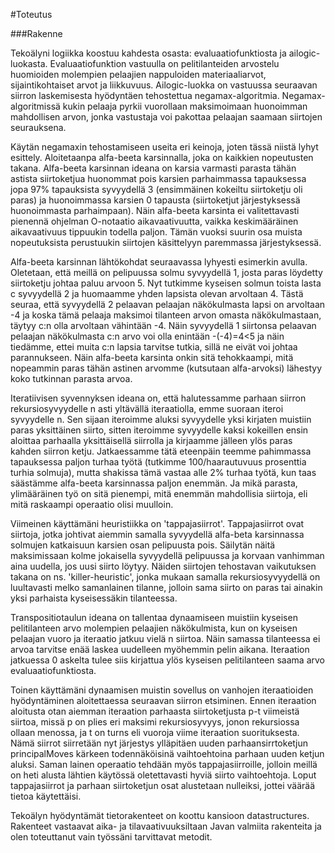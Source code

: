 #Toteutus

###Rakenne

Tekoälyni logiikka koostuu kahdesta osasta: evaluaatiofunktiosta ja ailogic-luokasta. Evaluaatiofunktion vastuulla on pelitilanteiden arvostelu huomioiden molempien pelaajien nappuloiden materiaaliarvot, sijaintikohtaiset arvot ja liikkuvuus. Ailogic-luokka on vastuussa seuraavan siirron laskemisesta hyödyntäen tehostettua negamax-algoritmia. Negamax-algoritmissä kukin pelaaja pyrkii vuorollaan maksimoimaan huonoimman mahdollisen arvon, jonka vastustaja voi pakottaa pelaajan saamaan siirtojen seurauksena. 

Käytän negamaxin tehostamiseen useita eri keinoja, joten tässä niistä lyhyt esittely. Aloitetaanpa alfa-beeta karsinnalla, joka on kaikkien nopeutusten takana. Alfa-beeta karsinnan ideana on karsia varmasti parasta tähän astista siirtoketjua huonommat pois karsien parhaimmassa tapauksessa jopa 97% tapauksista syvyydellä 3 (ensimmäinen kokeiltu siirtoketju oli paras) ja huonoimmassa karsien 0 tapausta (siirtoketjut järjestyksessä huonoimmasta parhaimpaan). Näin alfa-beeta karsinta ei valitettavasti pienennä ohjelman O-notaatio aikavaativuutta, vaikka keskimääräinen aikavaativuus tippuukin todella paljon. Tämän vuoksi suurin osa muista nopeutuksista perustuukin siirtojen käsittelyyn paremmassa järjestyksessä. 

Alfa-beeta karsinnan lähtökohdat seuraavassa lyhyesti esimerkin avulla. Oletetaan, että meillä on pelipuussa solmu syvyydellä 1, josta paras löydetty siirtoketju johtaa paluu arvoon 5. Nyt tutkimme kyseisen solmun toista lasta c syvyydellä 2 ja huomaamme yhden lapsista olevan arvoltaan 4. Tästä seuraa, että syvyydellä 2 pelaavan pelaajan näkökulmasta lapsi on arvoltaan -4 ja koska tämä pelaaja maksimoi tilanteen arvon omasta näkökulmastaan, täytyy c:n olla arvoltaan vähintään -4. Näin syvyydellä 1 siirtonsa pelaavan pelaajan näkökulmasta c:n arvo voi olla enintään -(-4)=4<5 ja näin tiedämme, ettei muita c:n lapsia tarvitse tutkia, sillä ne eivät voi johtaa parannukseen. Näin alfa-beeta karsinta onkin sitä tehokkaampi, mitä nopeammin paras tähän astinen arvomme (kutsutaan alfa-arvoksi) lähestyy koko tutkinnan parasta arvoa.

Iteratiivisen syvennyksen ideana on, että halutessamme parhaan siirron rekursiosyvyydelle n asti yltävällä iteraatiolla, emme suoraan iteroi syvyydelle n. Sen sijaan iteroimme aluksi syvyydelle yksi kirjaten muistiin paras yksittäinen siirto, sitten iteroimme syvyydelle kaksi kokeillen ensin aloittaa parhaalla yksittäisellä siirrolla ja kirjaamme jälleen ylös paras kahden siirron ketju. Jatkaessamme tätä eteenpäin teemme pahimmassa tapauksessa paljon turhaa työtä (tutkimme 100/haarautuvuus prosenttia turhia solmuja), mutta shakissa tämä vastaa alle 2% turhaa työtä, kun taas säästämme alfa-beeta karsinnassa paljon enemmän. Ja mikä parasta, ylimääräinen työ on sitä pienempi, mitä enemmän mahdollisia siirtoja, eli mitä raskaampi operaatio olisi muulloin.

Viimeinen käyttämäni heuristiikka on 'tappajasiirrot'. Tappajasiirrot ovat siirtoja, jotka johtivat aiemmin samalla syvyydellä alfa-beta karsinnassa solmujen katkaisuun karsien osan pelipuusta pois. Säilytän näitä maksimissaan kolme jokaisella syvyydellä pelipuussa ja korvaan vanhimman aina uudella, jos uusi siirto löytyy. Näiden siirtojen tehostavan vaikutuksen takana on ns. 'killer-heuristic', jonka mukaan samalla rekursiosyvyydellä on luultavasti melko samanlainen tilanne, jolloin sama siirto on paras tai ainakin yksi parhaista kyseisessäkin tilanteessa.

Transpositiotaulun ideana on tallentaa dynaamiseen muistiin kyseisen pelitilanteen arvo molempien pelaajien näkökulmista, kun on kyseisen pelaajan vuoro ja iteraatio jatkuu vielä n siirtoa. Näin samassa tilanteessa ei arvoa tarvitse enää laskea uudelleen myöhemmin pelin aikana. Iteraation jatkuessa 0 askelta tulee siis kirjattua ylös kyseisen pelitilanteen saama arvo evaluaatiofunktiosta.

Toinen käyttämäni dynaamisen muistin sovellus on vanhojen iteraatioiden hyödyntäminen aloitettaessa seuraavan siirron etsiminen. Ennen iteraation aloitusta otan aiemman iteraation parhaasta siirtoketjusta p-t viimeistä siirtoa, missä p on plies eri maksimi rekursiosyvyys, jonon rekursiossa ollaan menossa, ja t on turns eli vuoroja viime iteraation suorituksesta. Nämä siirrot siirretään nyt järjestys ylläpitäen uuden parhaansirrtoketjun principalMoves kärkeen todennäköisinä vaihtoehtoina parhaan uuden ketjun aluksi. Saman lainen operaatio tehdään myös tappajasiirroille, jolloin meillä on heti alusta lähtien käytössä oletettavasti hyviä siirto vaihtoehtoja. Loput tappajasiirrot ja parhaan siirtoketjun osat alustetaan nulleiksi, jottei väärää tietoa käytettäisi.

Tekoälyn hyödyntämät tietorakenteet on koottu kansioon datastructures. Rakenteet vastaavat aika- ja tilavaativuuksiltaan Javan valmiita rakenteita ja olen toteuttanut vain työssäni tarvittavat metodit.
